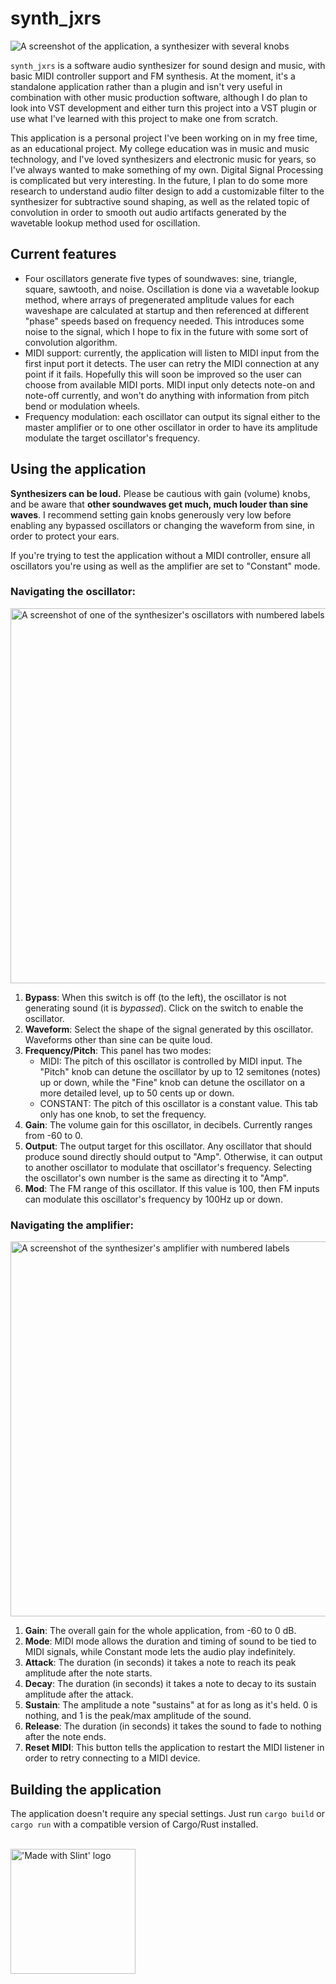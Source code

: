 # synth_jxrs

![A screenshot of the application, a synthesizer with several knobs](https://github.com/user-attachments/assets/4972b548-3e59-4e3a-ad7b-595afaf8cc54)



`synth_jxrs` is a software audio synthesizer for sound design and music, with basic MIDI controller support and FM synthesis. At the moment, it's a standalone application rather than a plugin and isn't very useful in combination with other music production software, although I do plan to look into VST development and either turn this project into a VST plugin or use what I've learned with this project to make one from scratch.

This application is a personal project I've been working on in my free time, as an educational project. My college education was in music and music technology, and I've loved synthesizers and electronic music for years, so I've always wanted to make something of my own. Digital Signal Processing is complicated but very interesting. In the future, I plan to do some more research to understand audio filter design to add a customizable filter to the synthesizer for subtractive sound shaping, as well as the related topic of convolution in order to smooth out audio artifacts generated by the wavetable lookup method used for oscillation.

## Current features

* Four oscillators generate five types of soundwaves: sine, triangle, square, sawtooth, and noise. Oscillation is done via a wavetable lookup method, where arrays of pregenerated amplitude values for each waveshape are calculated at startup and then referenced at different "phase" speeds based on frequency needed. This introduces some noise to the signal, which I hope to fix in the future with some sort of convolution algorithm.
* MIDI support: currently, the application will listen to MIDI input from the first input port it detects. The user can retry the MIDI connection at any point if it fails. Hopefully this will soon be improved so the user can choose from available MIDI ports. MIDI input only detects note-on and note-off currently, and won't do anything with information from pitch bend or modulation wheels.
* Frequency modulation: each oscillator can output its signal either to the master amplifier or to one other oscillator in order to have its amplitude modulate the target oscillator's frequency.

## Using the application

**Synthesizers can be loud.** Please be cautious with gain (volume) knobs, and be aware that **other soundwaves get much, much louder than sine waves**. I recommend setting gain knobs generously very low before enabling any bypassed oscillators or changing the waveform from sine, in order to protect your ears.

If you're trying to test the application without a MIDI controller, ensure all oscillators you're using as well as the amplifier are set to "Constant" mode.

### Navigating the oscillator:

<img src="https://github.com/user-attachments/assets/4c5c12fa-62eb-4968-81bc-57a771731b33" alt="A screenshot of one of the synthesizer's oscillators with numbered labels" width="600">

1. **Bypass**: When this switch is off (to the left), the oscillator is not generating sound (it is *bypassed*). Click on the switch to enable the oscillator.
2. **Waveform**: Select the shape of the signal generated by this oscillator. Waveforms other than sine can be quite loud.
3. **Frequency/Pitch**: This panel has two modes:
   * MIDI: The pitch of this oscillator is controlled by MIDI input. The "Pitch" knob can detune the oscillator by up to 12 semitones (notes) up or down, while the "Fine" knob can detune the oscillator on a more detailed level, up to 50 cents up or down.
   * CONSTANT: The pitch of this oscillator is a constant value. This tab only has one knob, to set the frequency.
4. **Gain**: The volume gain for this oscillator, in decibels. Currently ranges from -60 to 0.
5. **Output**: The output target for this oscillator. Any oscillator that should produce sound directly should output to "Amp". Otherwise, it can output to another oscillator to modulate that oscillator's frequency. Selecting the oscillator's own number is the same as directing it to "Amp".
6. **Mod**: The FM range of this oscillator. If this value is 100, then FM inputs can modulate this oscillator's frequency by 100Hz up or down.

### Navigating the amplifier:

<img src="https://github.com/user-attachments/assets/5c73da81-66cc-4e21-b959-95a5ab4bf252" alt="A screenshot of the synthesizer's amplifier with numbered labels" width="600">

1. **Gain**: The overall gain for the whole application, from -60 to 0 dB.
2. **Mode**: MIDI mode allows the duration and timing of sound to be tied to MIDI signals, while Constant mode lets the audio play indefinitely.
3. **Attack**: The duration (in seconds) it takes a note to reach its peak amplitude after the note starts.
4. **Decay**: The duration (in seconds) it takes a note to decay to its sustain amplitude after the attack.
5. **Sustain**: The amplitude a note "sustains" at for as long as it's held. 0 is nothing, and 1 is the peak/max amplitude of the sound.
6. **Release**: The duration (in seconds) it takes the sound to fade to nothing after the note ends.
7. **Reset MIDI**: This button tells the application to restart the MIDI listener in order to retry connecting to a MIDI device.

## Building the application

The application doesn't require any special settings. Just run `cargo build` or `cargo run` with a compatible version of Cargo/Rust installed.

<br />

<img src="https://github.com/user-attachments/assets/9a4cd9e0-e2a6-45a5-91db-9746bf967720" alt="'Made with Slint' logo" width="200">
